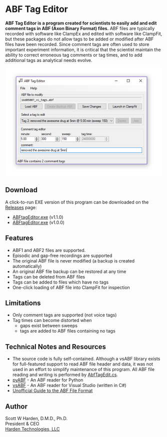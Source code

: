 # ABF Tag Editor

**ABF Tag Editor is a program created for scientists to easily add and edit comment tags in ABF (Axon Binary Format) files.** ABF files are typically recorded with software like ClampEx and edited with software like ClampFit, but these packages do not allow tags to be added or modified after ABF files have been recorded. Since comment tags are often used to store important experiment information, it is critical that the scientist maintain the ability to correct erroneous tag comments or tag times, and to add additional tags as analytical needs evolve.

![](doc/screenshot.png)

## Download
A click-to-run EXE version of this program can be downloaded on the [Releases](https://github.com/swharden/ABF-Tag-Editor/releases) page:
* [ABFtagEditor.exe](https://github.com/swharden/ABF-Tag-Editor/releases/download/1.1.0/ABFtagEditor.exe) (v1.1.0)
* [ABFtagEditor.exe](https://github.com/swharden/ABF-Tag-Editor/releases/download/1.0.0/ABFtagEditor.exe) (v1.0.0)

## Features
* ABF1 and ABF2 files are supported.
* Episodic and gap-free recordings are supported
* The original ABF file is never modified (a backup is created automatically)
* An original ABF file backup can be restored at any time
* Tags can be deleted from ABF files
* Tags can be added to files which have no tags
* One-click loading of ABF file into ClampFit for inspection

## Limitations
* Only comment tags are supported (not voice tags)
* Tag times can become distorted when
  * gaps exist between sweeps
  * tags are added to ABF files containing no tags
  
## Technical Notes and Resources
* The source code is fully self-contained. Although a vsABF library exists for full-featured support to read ABF file header and data, it was not used in an effort to simplify maintenance of this program. All ABF file reading and writing is performed by [AbfTagEdit.cs](src/ABFtagEditor/ABFtagEditor/AbfTagEdit.cs).
* [pyABF](https://github.com/swharden/pyABF) - An ABF reader for Python
* [vsABF](https://github.com/swharden/vsABF) - An ABF reader for Visual Studio (written in C#)
* [Unofficial Guide to the ABF File Format](https://github.com/swharden/pyABF/tree/master/docs/advanced/abf-file-format)

## Author
Scott W Harden, D.M.D., Ph.D.\
President & CEO\
[Harden Technologies, LLC](https://tech.swharden.com)
